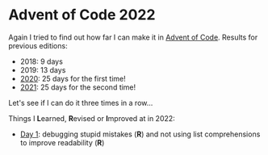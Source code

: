 # Advent of Code 2022

Again I tried to find out how far I can make it in [Advent of Code](https://adventofcode.com/2022/). Results for previous editions:
* 2018: 9 days
* 2019: 13 days
* [2020](https://github.com/Leftfish/Advent-of-Code-2020): 25 days for the first time!
* [2021](https://github.com/Leftfish/Advent-of-Code-2021): 25 days for the second time!

Let's see if I can do it three times in a row...

Things I **L**earned, **R**evised or **I**mproved at in 2022:

* [Day 1](01/d01.py): debugging stupid mistakes (**R**) and not using list comprehensions to improve readability (**R**)